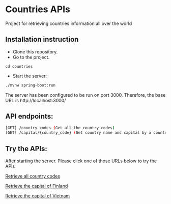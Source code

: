 # Countries APIs

Project for retrieving countries information all over the world

## Installation instruction

* Clone this repository.
* Go to the project.
```
cd countries
```
* Start the server:
```bash
./mvnw spring-boot:run
```
The server has been configured to be run on port 3000. Therefore, the base URL is http://localhost:3000/

## API endpoints:
```bash
[GET] /country_codes (Get all the country codes)
[GET] /capital/{country_code} (Get country name and capital by a country code)
```

## Try the APIs:

After starting the server. Please click one of those URLs below to try the APIs

[Retrieve all country codes](http://localhost:3000/country_codes)

[Retrieve the capital of Finland](http://localhost:3000/capital/fi)

[Retrieve the capital of Vietnam](http://localhost:3000/capital/vn)
